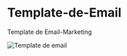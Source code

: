 # Template-de-Email
 Template de Email-Marketing

![Template de email](https://github.com/MarlonPereira-Tech/Template-de-Email/assets/132296352/ac16b0d4-5839-4e8d-a054-ee6296d4eb44)


 
